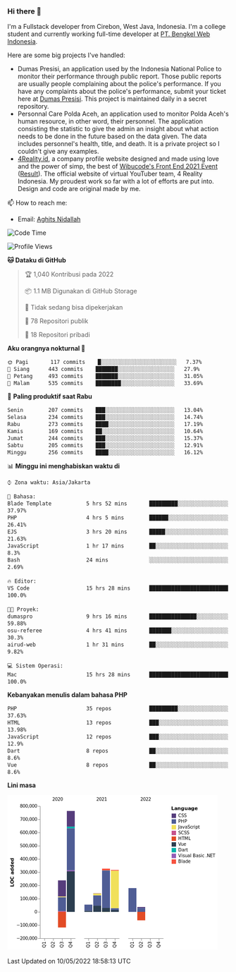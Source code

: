 ### Hi there 👋
I'm a Fullstack developer from Cirebon, West Java, Indonesia. I'm a college student and currently working full-time developer at [PT. Bengkel Web Indonesia](https://github.com/PT-Bengkel-Web-Indonesia).

Here are some big projects I've handled:
- Dumas Presisi, an application used by the Indonesia National Police to monitor their performance through public report. Those public reports are usually people complaining about the police's performance. If you have any complaints about the police's performance, submit your ticket here at [Dumas Presisi](https://dumaspresisi.polri.go.id/dumaspro). This project is maintained daily in a secret repository.
- Personnal Care Polda Aceh, an application used to monitor Polda Aceh's human resource, in other word, their personnel. The application consisting the statistic to give the admin an insight about what action needs to be done in the future based on the data given. The data includes personnel's health, title, and death. It is a private project so I couldn't give any examples.
- [4Reality.id](https://4reality.id), a company profile website designed and made using love and the power of simp, the best of [Wibucode's Front End 2021 Event](https://github.com/wibucode02/submision-event-frontend-2021) ([Result](https://github.com/wibucode02/top-5-pemenang-event-front-end-wibucode-2021)). The official website of virtual YouTuber team, 4 Reality Indonesia. My proudest work so far with a lot of efforts are put into. Design and code are original made by me.

📫 How to reach me:
- Email: [Aghits Nidallah](mailto:yourlovelydev@gmail.com)

<!--START_SECTION:waka-->
![Code Time](http://img.shields.io/badge/Code%20Time-0-blue)

![Profile Views](http://img.shields.io/badge/Profil%20dilihat-2-blue)

**🐱 Dataku di GitHub** 

> 🏆 1,040 Kontribusi pada 2022
 > 
> 📦 1.1 MB Digunakan di GitHub Storage 
 > 
> 🚫 Tidak sedang bisa dipekerjakan
 > 
> 📜 78 Repositori publik 
 > 
> 🔑 18 Repositori pribadi  
 > 
**Aku orangnya nokturnal 🦉** 

```text
🌞 Pagi       117 commits    █░░░░░░░░░░░░░░░░░░░░░░░░   7.37% 
🌆 Siang      443 commits    ███████░░░░░░░░░░░░░░░░░░   27.9% 
🌃 Petang     493 commits    ███████░░░░░░░░░░░░░░░░░░   31.05% 
🌙 Malam      535 commits    ████████░░░░░░░░░░░░░░░░░   33.69%

```
📅 **Paling produktif saat Rabu** 

```text
Senin        207 commits    ███░░░░░░░░░░░░░░░░░░░░░░   13.04% 
Selasa       234 commits    ███░░░░░░░░░░░░░░░░░░░░░░   14.74% 
Rabu         273 commits    ████░░░░░░░░░░░░░░░░░░░░░   17.19% 
Kamis        169 commits    ██░░░░░░░░░░░░░░░░░░░░░░░   10.64% 
Jumat        244 commits    ███░░░░░░░░░░░░░░░░░░░░░░   15.37% 
Sabtu        205 commits    ███░░░░░░░░░░░░░░░░░░░░░░   12.91% 
Minggu       256 commits    ████░░░░░░░░░░░░░░░░░░░░░   16.12%

```


📊 **Minggu ini menghabiskan waktu di** 

```text
⌚︎ Zona waktu: Asia/Jakarta

💬 Bahasa: 
Blade Template           5 hrs 52 mins       █████████░░░░░░░░░░░░░░░░   37.97% 
PHP                      4 hrs 5 mins        ██████░░░░░░░░░░░░░░░░░░░   26.41% 
EJS                      3 hrs 20 mins       █████░░░░░░░░░░░░░░░░░░░░   21.63% 
JavaScript               1 hr 17 mins        ██░░░░░░░░░░░░░░░░░░░░░░░   8.3% 
Bash                     24 mins             ░░░░░░░░░░░░░░░░░░░░░░░░░   2.69%

🔥 Editor: 
VS Code                  15 hrs 28 mins      █████████████████████████   100.0%

🐱‍💻 Proyek: 
dumaspro                 9 hrs 16 mins       ███████████████░░░░░░░░░░   59.88% 
osu-referee              4 hrs 41 mins       ███████░░░░░░░░░░░░░░░░░░   30.3% 
airud-web                1 hr 31 mins        ██░░░░░░░░░░░░░░░░░░░░░░░   9.82%

💻 Sistem Operasi: 
Mac                      15 hrs 28 mins      █████████████████████████   100.0%

```

**Kebanyakan menulis dalam bahasa PHP** 

```text
PHP                      35 repos            █████████░░░░░░░░░░░░░░░░   37.63% 
HTML                     13 repos            ███░░░░░░░░░░░░░░░░░░░░░░   13.98% 
JavaScript               12 repos            ███░░░░░░░░░░░░░░░░░░░░░░   12.9% 
Dart                     8 repos             ██░░░░░░░░░░░░░░░░░░░░░░░   8.6% 
Vue                      8 repos             ██░░░░░░░░░░░░░░░░░░░░░░░   8.6%

```


**Lini masa**

![Chart not found](https://raw.githubusercontent.com/NikarashiHatsu/NikarashiHatsu/master/charts/bar_graph.png) 


 Last Updated on 10/05/2022 18:58:13 UTC
<!--END_SECTION:waka-->
